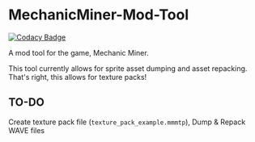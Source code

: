 # MechanicMiner-Mod-Tool

[![Codacy Badge](https://api.codacy.com/project/badge/Grade/52246e25d0a0400da760148c50d22518)](https://app.codacy.com/manual/BitRapture/MechanicMiner-Mod-Tool?utm_source=github.com&utm_medium=referral&utm_content=BitRapture/MechanicMiner-Mod-Tool&utm_campaign=Badge_Grade_Dashboard)

A mod tool for the game, Mechanic Miner.

This tool currently allows for sprite asset dumping and asset repacking. That's right, this allows for texture packs!

## TO-DO

Create texture pack file (`texture_pack_example.mmmtp`), Dump & Repack WAVE files
